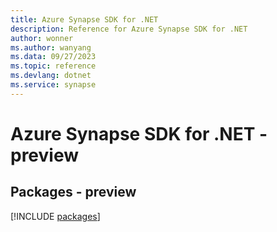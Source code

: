 ```yaml
---
title: Azure Synapse SDK for .NET
description: Reference for Azure Synapse SDK for .NET
author: wonner
ms.author: wanyang
ms.data: 09/27/2023
ms.topic: reference
ms.devlang: dotnet
ms.service: synapse
---
```

# Azure Synapse SDK for .NET - preview
## Packages - preview
[!INCLUDE [packages](synapse-index.md)]